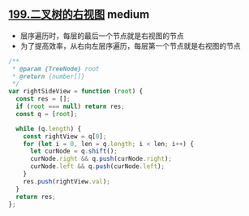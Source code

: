 ## [199.二叉树的右视图](https://leetcode.cn/problems/binary-tree-right-side-view/) <Badge type="warning">medium</Badge>

- 层序遍历时，每层的最后一个节点就是右视图的节点
- 为了提高效率，从右向左层序遍历，每层第一个节点就是右视图的节点

```js
/**
 * @param {TreeNode} root
 * @return {number[]}
 */
var rightSideView = function (root) {
  const res = [];
  if (root === null) return res;
  const q = [root];

  while (q.length) {
    const rightView = q[0];
    for (let i = 0, len = q.length; i < len; i++) {
      let curNode = q.shift();
      curNode.right && q.push(curNode.right);
      curNode.left && q.push(curNode.left);
    }
    res.push(rightView.val);
  }
  return res;
};
```
